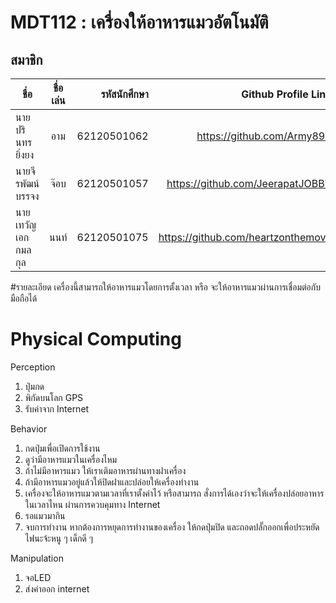 # MDT112 : เครื่องให้อาหารแมวอัตโนมัติ


## สมาชิก



| ชื่อ       | ชื่อเล่น| รหัสนักศึกษา |Github Profile Link|
| ------------- |:-------------:| -----:|----:|
| นายปรินทร ยิ่งยง   | อาม | 62120501062 |https://github.com/Army898 |
| นายจีรพัฒน์ บรรจง      | จ๊อบ     |   62120501057 |https://github.com/JeerapatJOBBY|
| นายเทวัญ เอกกมลกุล |  นนท์  |  62120501075  |https://github.com/heartzonthemove|

#รายละเอียด
เครื่องนี้สามารถให้อาหารแมวโดยการตั้งเวลา หรือ จะให้อาหารแมวผ่านการเชื่อมต่อกับมือถือได้

# Physical Computing 

Perception 
1. ปุ่มกด
2. พิกัดบนโลก GPS
3. รับค่าจาก Internet
 
Behavior
1. กดปุ่มเพื่อเปิดการใช้งาน
2. ดูว่ามีอาหารแมวในเครื่องไหม
3. ถ้าไม่มีอาหารแมว  ให้เราเติมอาหารผ่านทางฝาเครื่อง
4. ถ้ามีอาหารแมวอยู่แล้วให้ปิดฝาและปล่อยให้เครื่องทำงาน
5. เครื่องจะให้อาหารแมวตามเวลาที่เราตั้งค่าไว้ หรือสามารถ สั่งการได้เองว่าจะให้เครื่องปล่อยอาหารในเวลาไหน ผ่านการควบคุมทาง Internet
6. รอแมวมากิน
7. จบการทำงาน หากต้องการหยุดการทำงานของเครื่อง ให้กดปุ่มปิด และถอดปลั๊กออกเพื่อประหยัดไฟนะจ้ะหนู ๆ เด็กดี ๆ

Manipulation
1. จอLED
2. ส่งค่าออก internet
